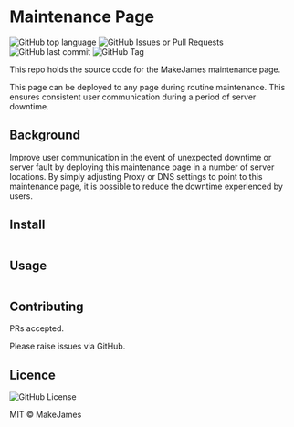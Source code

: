 # Maintenance Page

![GitHub top language](https://img.shields.io/github/languages/top/MakeJames/maintenance-page)
![GitHub Issues or Pull Requests](https://img.shields.io/github/issues/MakeJames/maintenance-page)
![GitHub last commit](https://img.shields.io/github/last-commit/MakeJames/maintenance-page)
![GitHub Tag](https://img.shields.io/github/v/tag/MakeJames/maintenance-page)


This repo holds the source code for the MakeJames maintenance page.

This page can be deployed to any page during routine maintenance.
This ensures consistent user communication  during a period of server downtime.

## Background

Improve user communication in the event of unexpected downtime
or server fault by deploying this maintenance page in a number of server locations.
By simply adjusting Proxy or DNS settings to point to this maintenance page,
it is possible to reduce the downtime experienced by users.

## Install

```sh
```

## Usage

```sh
```

## Contributing

PRs accepted.

Please raise issues via GitHub.

## Licence

![GitHub License](https://img.shields.io/github/license/MakeJames/maintenance-page)

MIT © MakeJames
